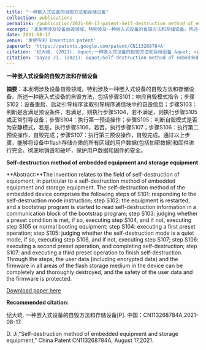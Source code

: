 ```yaml
---
title: "一种嵌入式设备的自毁方法和存储设备"
collection: publications
permalink: /publication/2021-08-17-patent-Self-destruction method of embedded equipment and storage equipment-number-29
excerpt: '本发明涉及设备自毁领域，特别涉及一种嵌入式设备的自毁方法和存储设备。所述一种嵌入式设备的自毁方法，包括步骤S101：响应自毁模式指令；步骤S102：设备重启，启动引导程序读取引导程序通信块中的自毁信息；步骤S103：判断是否满足预设条件，若满足，则执行步骤S104，若不满足，则执行步骤S105或正常引导设备；步骤S104：执行第一预设操作；步骤S105：判断自毁模式是否为安静模式，若是，执行步骤S106，若否，执行步骤S107；步骤S106：执行第二预设操作，自毁完成；步骤S107：执行第三预设操作，自毁完成。通过以上步骤，能够将设备中flash存储介质的所有区域的用户数据(包括加密数据)和固件进行完全、彻底地销毁和破坏，保护用户数据和固件的安全.'
date: 2021-08-17
venue: '发明专利 Invention patent'
paperurl: 'https://patents.google.com/patent/CN113268784A'
citation: '纪大峣. (2021). &quot;一种嵌入式设备的自毁方法和存储设备.&quot; <i>专利</i>. CN113268784A.'
citation: 'Dayao Ji. (2021). &quot;Self-destruction method of embedded equipment and storage equipment.&quot; <i>China patent</i>. CN113268784A.'
---
```

**一种嵌入式设备的自毁方法和存储设备**

**摘要**：本发明涉及设备自毁领域，特别涉及一种嵌入式设备的自毁方法和存储设备。所述一种嵌入式设备的自毁方法，包括步骤S101：响应自毁模式指令；步骤S102：设备重启，启动引导程序读取引导程序通信块中的自毁信息；步骤S103：判断是否满足预设条件，若满足，则执行步骤S104，若不满足，则执行步骤S105或正常引导设备；步骤S104：执行第一预设操作；步骤S105：判断自毁模式是否为安静模式，若是，执行步骤S106，若否，执行步骤S107；步骤S106：执行第二预设操作，自毁完成；步骤S107：执行第三预设操作，自毁完成。通过以上步骤，能够将设备中flash存储介质的所有区域的用户数据(包括加密数据)和固件进行完全、彻底地销毁和破坏，保护用户数据和固件的安全。



**Self-destruction method of embedded equipment and storage equipment**

**Abstract:**The invention relates to the field of self-destruction of equipment, in particular to a self-destruction method of embedded equipment and storage equipment. The self-destruction method of the embedded device comprises the following steps of S101: responding to the self-destruction mode instruction; step S102: the equipment is restarted, and a bootstrap program is started to read self-destruction information in a communication block of the bootstrap program; step S103: judging whether a preset condition is met, if so, executing step S104, and if not, executing step S105 or normal booting equipment; step S104: executing a first preset operation; step S105: judging whether the self-destruction mode is a quiet mode, if so, executing step S106, and if not, executing step S107; step S106: executing a second preset operation, and completing self-destruction; step S107: and executing a third preset operation to finish self-destruction. Through the steps, the user data (including encrypted data) and the firmware in all areas of the flash storage medium in the device can be completely and thoroughly destroyed, and the safety of the user data and the firmware is protected. 



[Download paper here](https://patents.google.com/patent/CN113268784A)



**Recommended citation:** 

纪大峣. 一种嵌入式设备的自毁方法和存储设备[P]. 中国：CN113268784A,2021-08-17.

D. Ji,"Self-destruction method of embedded equipment and storage equipment," China Patent CN113268784A, August 17,2021.





